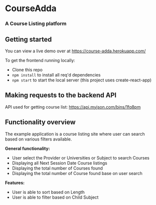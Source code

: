 # CourseAdda

### A Course Listing platform

## Getting started

You can view a live demo over at https://course-adda.herokuapp.com/

To get the frontend running locally:

- Clone this repo
- `npm install` to install all req'd dependencies
- `npm start` to start the local server (this project uses create-react-app)

## Making requests to the backend API
API used for getting course list: https://api.myjson.com/bins/1fq8pm

## Functionality overview
The example application is a course listing site where user can search based on various filters available.

**General functionality:**

- User select the Provider or Universities or Subject to search Courses 
- Displaying all Next Session Date Course listings 
- Displaying the total number of Courses found 
- Displaying the total number of Course found base on user search

**Features:**
- User is able to sort based on Length 
- User is able to filter based on Child Subject
